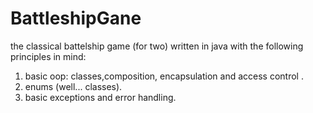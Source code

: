 # BattleshipGane
the classical battelship game (for two) written in java with the following principles in mind:

1. basic oop: classes,composition, encapsulation and access control .
2. enums (well... classes).
3. basic exceptions and error handling.

